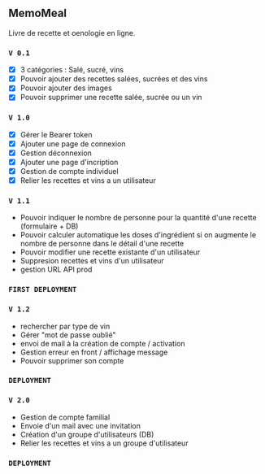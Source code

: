 ## MemoMeal

Livre de recette et oenologie en ligne.

### `V 0.1`

- [x] 3 catégories : Salé, sucré, vins
- [x] Pouvoir ajouter des recettes salées, sucrées et des vins
- [x] Pouvoir ajouter des images
- [x] Pouvoir supprimer une recette salée, sucrée ou un vin

### `V 1.0`

- [x] Gérer le Bearer token
- [x] Ajouter une page de connexion
- [x] Gestion déconnexion
- [x] Ajouter une page d'incription
- [x] Gestion de compte individuel
- [x] Relier les recettes et vins a un utilisateur

### `V 1.1`

- Pouvoir indiquer le nombre de personne pour la quantité d'une recette (formulaire + DB)
- Pouvoir calculer automatique les doses d'ingrédient si on augmente le nombre de personne dans le détail d'une recette
- Pouvoir modifier une recette existante d'un utilisateur
- Suppresion recettes et vins d'un utilisateur
- gestion URL API prod

### `FIRST DEPLOYMENT`

### `V 1.2`

- rechercher par type de vin
- Gérer "mot de passe oublié"
- envoi de mail à la création de compte / activation
- Gestion erreur en front / affichage message
- Pouvoir supprimer son compte

### `DEPLOYMENT`

### `V 2.0`

- Gestion de compte familial
- Envoie d'un mail avec une invitation
- Création d'un groupe d'utilisateurs (DB)
- Relier les recettes et vins a un groupe d'utilisateur

### `DEPLOYMENT`
